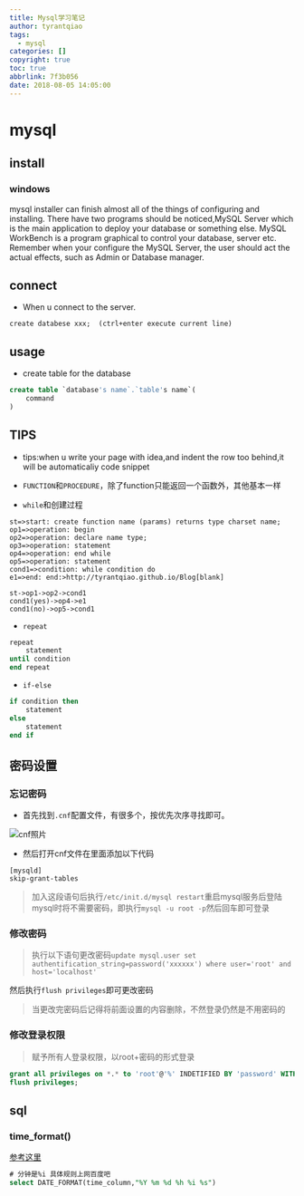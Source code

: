 ```yaml
---
title: Mysql学习笔记
author: tyrantqiao
tags:
  - mysql
categories: []
copyright: true
toc: true
abbrlink: 7f3b056
date: 2018-08-05 14:05:00
---
```

# mysql

## install

### windows

mysql installer can finish almost all of the things of configuring and installing. There have two programs should be noticed,MySQL Server which is the main application to deploy your database or something else. MySQL WorkBench is a program graphical to control your database, server etc. Remember when your configure the MySQL Server, the user should act the actual effects, such as Admin or Database manager.

## connect

- When u connect to the server.

`create databese xxx;  (ctrl+enter execute current line)`

## usage

- create table for the database

``` sql
create table `database's name`.`table's name`(
    command
)
```

## TIPS

- tips:when u write your page with idea,and indent the row too behind,it will be automaticaliy code snippet

- `FUNCTION`和`PROCEDURE`，除了function只能返回一个函数外，其他基本一样

- `while`和创建过程

```flow
st=>start: create function name (params) returns type charset name;
op1=>operation: begin
op2=>operation: declare name type;
op3=>operation: statement
op4=>operation: end while
op5=>operation: statement
cond1=>condition: while condition do
e1=>end: end:>http://tyrantqiao.github.io/Blog[blank]

st->op1->op2->cond1
cond1(yes)->op4->e1
cond1(no)->op5->cond1
```

- `repeat`

``` sql
repeat
    statement
until condition
end repeat
```

- `if-else`

``` sql
if condition then
    statement
else
    statement
end if
```

## 密码设置

### 忘记密码

- 首先找到`.cnf`配置文件，有很多个，按优先次序寻找即可。

![cnf照片](/cnf.png)

- 然后打开cnf文件在里面添加以下代码

``` code
[mysqld]
skip-grant-tables
```

> 加入这段语句后执行`/etc/init.d/mysql restart`重启mysql服务后登陆mysql时将不需要密码，即执行`mysql -u root -p`然后回车即可登录

### 修改密码

> 执行以下语句更改密码`update mysql.user set authentification_string=password('xxxxxx') where user='root' and host='localhost'`

然后执行`flush privileges`即可更改密码

> 当更改完密码后记得将前面设置的内容删除，不然登录仍然是不用密码的

### 修改登录权限

> 赋予所有人登录权限，以root+密码的形式登录

``` sql
grant all privileges on *.* to 'root'@'%' INDETIFIED BY 'password' WITH GRANT OPTION;
flush privileges;
```

## sql

### time_format()

[参考这里](https://www.w3schools.com/sql/func_mysql_date_format.asp)

```sql
# 分钟是%i 具体规则上网百度吧 
select DATE_FORMAT(time_column,"%Y %m %d %h %i %s")
```